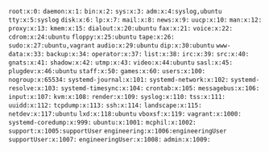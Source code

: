 `root:x:0:`
`daemon:x:1:`
`bin:x:2:`
`sys:x:3:`
`adm:x:4:syslog,ubuntu`
`tty:x:5:syslog`
`disk:x:6:`
`lp:x:7:`
`mail:x:8:`
`news:x:9:`
`uucp:x:10:`
`man:x:12:`
`proxy:x:13:`
`kmem:x:15:`
`dialout:x:20:ubuntu`
`fax:x:21:`
`voice:x:22:`
`cdrom:x:24:ubuntu`
`floppy:x:25:ubuntu`
`tape:x:26:`
`sudo:x:27:ubuntu,vagrant`
`audio:x:29:ubuntu`
`dip:x:30:ubuntu`
`www-data:x:33:`
`backup:x:34:`
`operator:x:37:`
`list:x:38:`
`irc:x:39:`
`src:x:40:`
`gnats:x:41:`
`shadow:x:42:`
`utmp:x:43:`
`video:x:44:ubuntu`
`sasl:x:45:`
`plugdev:x:46:ubuntu`
`staff:x:50:`
`games:x:60:`
`users:x:100:`
`nogroup:x:65534:`
`systemd-journal:x:101:`
`systemd-network:x:102:`
`systemd-resolve:x:103:`
`systemd-timesync:x:104:`
`crontab:x:105:`
`messagebus:x:106:`
`input:x:107:`
`kvm:x:108:`
`render:x:109:`
`syslog:x:110:`
`tss:x:111:`
`uuidd:x:112:`
`tcpdump:x:113:`
`ssh:x:114:`
`landscape:x:115:`
`netdev:x:117:ubuntu`
`lxd:x:118:ubuntu`
`vboxsf:x:119:`
`vagrant:x:1000:`
`systemd-coredump:x:999:`
`ubuntu:x:1001:`
`mcphil:x:1002:`
`support:x:1005:supportUser`
`engineering:x:1006:engineeringUser`
`supportUser:x:1007:`
`engineeringUser:x:1008:`
`admin:x:1009:`
